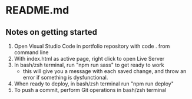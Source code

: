 # README.md

## Notes on getting started

1. Open Visual Studio Code in portfolio repository with code . from command line
2. With index.html as active page, right click to open Live Server
3. In bash/zsh terminal, run "npm run sass" to get ready to work
   - this will give you a message with each saved change, and throw an error if something is dysfunctional.
4. When ready to deploy, in bash/zsh terminal run "npm run deploy"
5. To push a commit, perform Git operations in bash/zsh terminal

